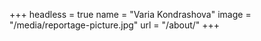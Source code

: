+++
headless = true
name = "Varia Kondrashova"
image = "/media/reportage-picture.jpg"
url = "/about/"
+++
